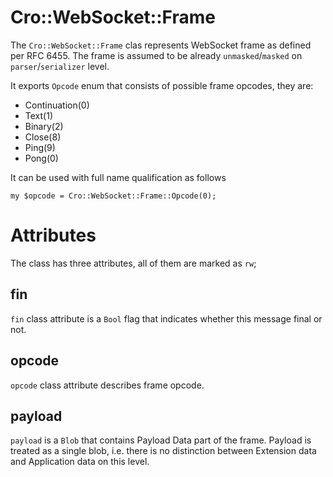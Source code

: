 # Cro::WebSocket::Frame

The `Cro::WebSocket::Frame` clas represents WebSocket frame as defined
per RFC 6455. The frame is assumed to be already `unmasked`/`masked`
on `parser`/`serializer` level.

It exports `Opcode` enum that consists of possible frame opcodes, they
are:

 - Continuation(0)
 - Text(1)
 - Binary(2)
 - Close(8)
 - Ping(9)
 - Pong(0)

It can be used with full name qualification as follows

    my $opcode = Cro::WebSocket::Frame::Opcode(0);

# Attributes

The class has three attributes, all of them are marked as `rw`;

## fin

`fin` class attribute is a `Bool` flag that indicates whether this
message final or not.

## opcode

`opcode` class attribute describes frame opcode.

## payload

`payload` is a `Blob` that contains Payload Data part of the frame.
Payload is treated as a single blob, i.e. there is no distinction
between Extension data and Application data on this level.
